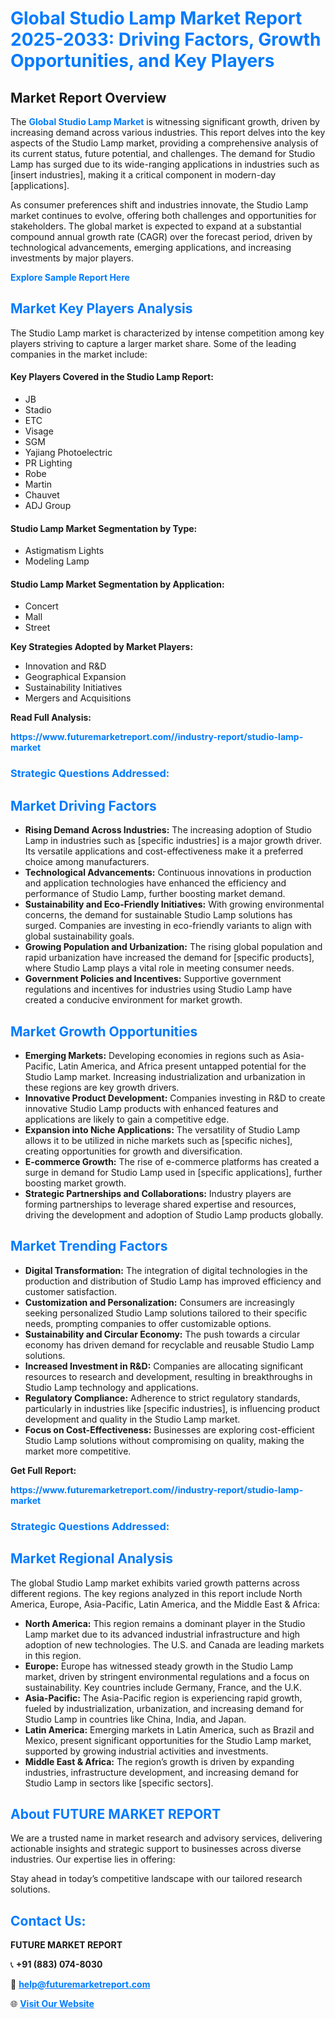 <h1 style="color: #007BFF;">Global Studio Lamp Market Report 2025-2033: Driving Factors, Growth Opportunities, and Key Players</h1>

<section id="overview">
<h2>Market Report Overview</h2>
<p>The <a href="https://www.futuremarketreport.com//industry-report/studio-lamp-market" style="color: #007BFF; text-decoration: none;"><strong>Global Studio Lamp Market</strong></a> is witnessing significant growth, driven by increasing demand across various industries. This report delves into the key aspects of the Studio Lamp market, providing a comprehensive analysis of its current status, future potential, and challenges. The demand for Studio Lamp has surged due to its wide-ranging applications in industries such as [insert industries], making it a critical component in modern-day [applications].</p>
<p>As consumer preferences shift and industries innovate, the Studio Lamp market continues to evolve, offering both challenges and opportunities for stakeholders. The global market is expected to expand at a substantial compound annual growth rate (CAGR) over the forecast period, driven by technological advancements, emerging applications, and increasing investments by major players.</p>
</section>

<section id="overview">
<p><a href="https://www.futuremarketreport.com//request-sample/reportId=53680" style="color: #007BFF; text-decoration: none;"><strong>Explore Sample Report Here</strong></a></p>
</section>

<section id="key-players">
<h2 style="color: #007BFF;">Market Key Players Analysis</h2>
<p>The Studio Lamp market is characterized by intense competition among key players striving to capture a larger market share. Some of the leading companies in the market include:</p>
<h4>Key Players Covered in the Studio Lamp Report:</h4>
<ul><li>JB</li><li>Stadio</li><li>ETC</li><li>Visage</li><li>SGM</li><li>Yajiang Photoelectric</li><li>PR Lighting</li><li>Robe</li><li>Martin</li><li>Chauvet</li><li>ADJ Group</li></ul>
<h4>Studio Lamp Market Segmentation by Type:</h4>
<ul><li>Astigmatism Lights</li><li>Modeling Lamp</li></ul>

<h4>Studio Lamp Market Segmentation by Application:</h4>
<ul><li>Concert</li><li>Mall</li><li>Street</li></ul>
<p><strong>Key Strategies Adopted by Market Players:</strong></p>
<ul>
<li>Innovation and R&D</li>
<li>Geographical Expansion</li>
<li>Sustainability Initiatives</li>
<li>Mergers and Acquisitions</li>
</ul>
</section>

<section>
<p><strong>Read Full Analysis: </strong></p><a href="https://www.futuremarketreport.com//industry-report/studio-lamp-market" style="color: #007BFF; text-decoration: none;"><strong>https://www.futuremarketreport.com//industry-report/studio-lamp-market</strong></a>
<h3 style="color: #007BFF;">Strategic Questions Addressed:</h3>
</section>

<section id="driving-factors">
<h2 style="color: #007BFF;">Market Driving Factors</h2>
<ul>
<li><strong>Rising Demand Across Industries:</strong> The increasing adoption of Studio Lamp in industries such as [specific industries] is a major growth driver. Its versatile applications and cost-effectiveness make it a preferred choice among manufacturers.</li>
<li><strong>Technological Advancements:</strong> Continuous innovations in production and application technologies have enhanced the efficiency and performance of Studio Lamp, further boosting market demand.</li>
<li><strong>Sustainability and Eco-Friendly Initiatives:</strong> With growing environmental concerns, the demand for sustainable Studio Lamp solutions has surged. Companies are investing in eco-friendly variants to align with global sustainability goals.</li>
<li><strong>Growing Population and Urbanization:</strong> The rising global population and rapid urbanization have increased the demand for [specific products], where Studio Lamp plays a vital role in meeting consumer needs.</li>
<li><strong>Government Policies and Incentives:</strong> Supportive government regulations and incentives for industries using Studio Lamp have created a conducive environment for market growth.</li>
</ul>
</section>

<section id="growth-opportunities">
<h2 style="color: #007BFF;">Market Growth Opportunities</h2>
<ul>
<li><strong>Emerging Markets:</strong> Developing economies in regions such as Asia-Pacific, Latin America, and Africa present untapped potential for the Studio Lamp market. Increasing industrialization and urbanization in these regions are key growth drivers.</li>
<li><strong>Innovative Product Development:</strong> Companies investing in R&D to create innovative Studio Lamp products with enhanced features and applications are likely to gain a competitive edge.</li>
<li><strong>Expansion into Niche Applications:</strong> The versatility of Studio Lamp allows it to be utilized in niche markets such as [specific niches], creating opportunities for growth and diversification.</li>
<li><strong>E-commerce Growth:</strong> The rise of e-commerce platforms has created a surge in demand for Studio Lamp used in [specific applications], further boosting market growth.</li>
<li><strong>Strategic Partnerships and Collaborations:</strong> Industry players are forming partnerships to leverage shared expertise and resources, driving the development and adoption of Studio Lamp products globally.</li>
</ul>
</section>

<section id="trending-factors">
<h2 style="color: #007BFF;">Market Trending Factors</h2>
<ul>
<li><strong>Digital Transformation:</strong> The integration of digital technologies in the production and distribution of Studio Lamp has improved efficiency and customer satisfaction.</li>
<li><strong>Customization and Personalization:</strong> Consumers are increasingly seeking personalized Studio Lamp solutions tailored to their specific needs, prompting companies to offer customizable options.</li>
<li><strong>Sustainability and Circular Economy:</strong> The push towards a circular economy has driven demand for recyclable and reusable Studio Lamp solutions.</li>
<li><strong>Increased Investment in R&D:</strong> Companies are allocating significant resources to research and development, resulting in breakthroughs in Studio Lamp technology and applications.</li>
<li><strong>Regulatory Compliance:</strong> Adherence to strict regulatory standards, particularly in industries like [specific industries], is influencing product development and quality in the Studio Lamp market.</li>
<li><strong>Focus on Cost-Effectiveness:</strong> Businesses are exploring cost-efficient Studio Lamp solutions without compromising on quality, making the market more competitive.</li>
</ul>
</section>

<section>
<p><strong>Get Full Report: </strong></p><a href="https://www.futuremarketreport.com//industry-report/studio-lamp-market" style="color: #007BFF; text-decoration: none;"><strong>https://www.futuremarketreport.com//industry-report/studio-lamp-market</strong></a>
<h3 style="color: #007BFF;">Strategic Questions Addressed:</h3>
</section>


<section id="regional-analysis">
<h2 style="color: #007BFF;">Market Regional Analysis</h2>
<p>The global Studio Lamp market exhibits varied growth patterns across different regions. The key regions analyzed in this report include North America, Europe, Asia-Pacific, Latin America, and the Middle East & Africa:</p>
<ul>
<li><strong>North America:</strong> This region remains a dominant player in the Studio Lamp market due to its advanced industrial infrastructure and high adoption of new technologies. The U.S. and Canada are leading markets in this region.</li>
<li><strong>Europe:</strong> Europe has witnessed steady growth in the Studio Lamp market, driven by stringent environmental regulations and a focus on sustainability. Key countries include Germany, France, and the U.K.</li>
<li><strong>Asia-Pacific:</strong> The Asia-Pacific region is experiencing rapid growth, fueled by industrialization, urbanization, and increasing demand for Studio Lamp in countries like China, India, and Japan.</li>
<li><strong>Latin America:</strong> Emerging markets in Latin America, such as Brazil and Mexico, present significant opportunities for the Studio Lamp market, supported by growing industrial activities and investments.</li>
<li><strong>Middle East & Africa:</strong> The region’s growth is driven by expanding industries, infrastructure development, and increasing demand for Studio Lamp in sectors like [specific sectors].</li>
</ul>
</section>

<footer>
<h2 style="color: #007BFF;">About FUTURE MARKET REPORT</h2>
<p>We are a trusted name in market research and advisory services, delivering actionable insights and strategic support to businesses across diverse industries. Our expertise lies in offering:</p>

<p>Stay ahead in today’s competitive landscape with our tailored research solutions.</p>

<h2 style="color: #007BFF;">Contact Us:</h2>
<p><strong>FUTURE MARKET REPORT</strong></p>
<p>📞 <strong>+91 (883) 074-8030</strong></p>
<p>📧 <strong><a href="mailto:help@futuremarketreport.com" style="color: #007BFF;">help@futuremarketreport.com</a></strong></p>
<p>🌐 <strong><a href="https://www.futuremarketreport.com/" style="color: #007BFF;">Visit Our Website</a></strong></p>
</footer>